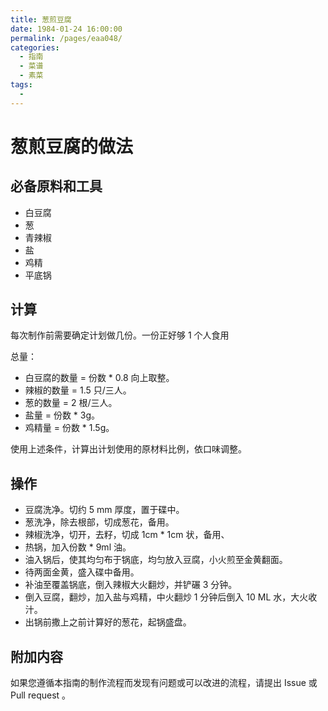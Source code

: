 ```yaml
---
title: 葱煎豆腐
date: 1984-01-24 16:00:00
permalink: /pages/eaa048/
categories:
  - 指南
  - 菜谱
  - 素菜
tags:
  - 
---
```

# 葱煎豆腐的做法

## 必备原料和工具

- 白豆腐
- 葱
- 青辣椒
- 盐
- 鸡精
- 平底锅

## 计算

每次制作前需要确定计划做几份。一份正好够 1 个人食用

总量：

- 白豆腐的数量 = 份数 * 0.8 向上取整。
- 辣椒的数量 = 1.5 只/三人。
- 葱的数量 = 2 根/三人。
- 盐量 = 份数 * 3g。
- 鸡精量 = 份数 * 1.5g。

使用上述条件，计算出计划使用的原材料比例，依口味调整。

## 操作

* 豆腐洗净。切约 5 mm 厚度，置于碟中。
* 葱洗净，除去根部，切成葱花，备用。
* 辣椒洗净，切开，去籽，切成 1cm * 1cm 状，备用、
* 热锅，加入份数 * 9ml 油。
* 油入锅后，使其均匀布于锅底，均匀放入豆腐，小火煎至金黄翻面。
* 待两面金黄，盛入碟中备用。
* 补油至覆盖锅底，倒入辣椒大火翻炒，并铲碾 3 分钟。
* 倒入豆腐，翻炒，加入盐与鸡精，中火翻炒 1 分钟后倒入 10 ML 水，大火收汁。
* 出锅前撒上之前计算好的葱花，起锅盛盘。

## 附加内容

如果您遵循本指南的制作流程而发现有问题或可以改进的流程，请提出 Issue 或 Pull request 。

